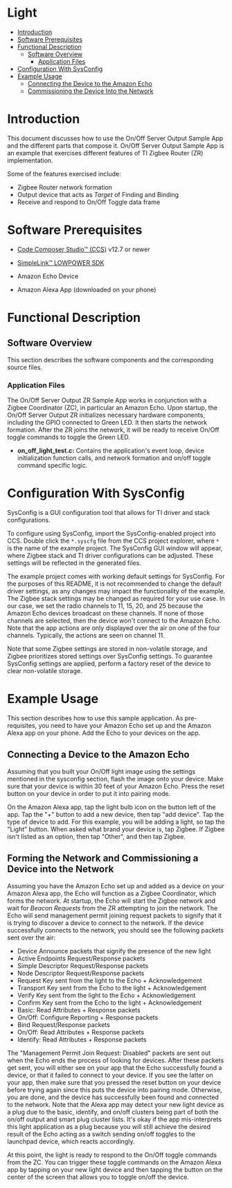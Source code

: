 # Light

* [Introduction](#intro)
* [Software Prerequisites](#software-prereqs)
* [Functional Description](#functional-desc)
    * [Software Overview](#software-overview)
        * [Application Files](#application)
* [Configuration With SysConfig](#sysconfig)
* [Example Usage](#usage)
    * [Connecting the Device to the Amazon Echo](#setup)
    * [Commissioning the Device Into the Network](#Commission-Device)

# <a name="intro"></a> Introduction

This document discusses how to use the On/Off Server Output Sample App and the
different parts that compose it. On/Off Server Output Sample App is an example
that exercises different features of TI Zigbee Router (ZR) implementation.

Some of the features exercised include:

- Zigbee Router network formation
- Output device that acts as *Target* of Finding and Binding
- Receive and respond to On/Off Toggle data frame

# <a name="software-prereqs"></a> Software Prerequisites

- [Code Composer Studio&trade; (CCS)](http://processors.wiki.ti.com/index.php/Download_CCS#Download_the_latest_CCS) v12.7 or newer

- [SimpleLink&trade; LOWPOWER SDK](http://www.ti.com/tool/SIMPLELINK-LOWPOWER-SDK)

- Amazon Echo Device

- Amazon Alexa App (downloaded on your phone)

# <a name="functional-desc"></a> Functional Description

## <a name="software-overview"></a> Software Overview

This section describes the software components and the corresponding source files.

### <a name="application"></a> Application Files

The On/Off Server Output ZR Sample App works in conjunction with a Zigbee Coordinator
(ZC), in particular an Amazon Echo. Upon startup, the On/Off Server Output ZR initializes
necessary hardware components, including the GPIO connected to Green LED. It then
starts the network formation. After the ZR joins the network, it will be ready
to receive On/Off toggle commands to toggle the Green LED.

- **on_off_light_test.c:** Contains the application's event loop, device initialization
function calls, and network formation and on/off toggle command specific logic.

# <a name="sysconfig"></a> Configuration With SysConfig

SysConfig is a GUI configuration tool that allows for TI driver and stack configurations.

To configure using SysConfig, import the SysConfig-enabled project into CCS. Double
click the `*.syscfg` file from the CCS project explorer, where `*` is the name of the
example project. The SysConfig GUI window will appear, where Zigbee stack and TI driver
configurations can be adjusted. These settings will be reflected in the generated files.

The example project comes with working default settings for SysConfig. For the purposes
of this README, it is not recommended to change the default driver settings, as any
changes may impact the functionality of the example. The Zigbee stack settings may be
changed as required for your use case. In our case, we set the radio channels to
11, 15, 20, and 25 because the Amazon Echo devices broadcast on these channels.
If none of those channels are selected, then the device won't connect to the Amazon Echo.
Note that the app actions are only displayed over the air on one of the four channels.
Typically, the actions are seen on channel 11.

Note that some Zigbee settings are stored in non-volatile storage, and Zigbee
prioritizes stored settings over SysConfig settings. To guarantee SysConfig settings are
applied, perform a factory reset of the device to clear non-volatile storage.

# <a name="usage"></a> Example Usage

This section describes how to use this sample application. As pre-requisites, you need to have your
Amazon Echo set up and the Amazon Alexa app on your phone. Add the Echo to your devices on the app.

## <a name="setup"></a> Connecting a Device to the Amazon Echo

Assuming that you built your On/Off light image using the settings mentioned in the sysconfig section, flash the image
onto your device. Make sure that your device is within 30 feet of your Amazon Echo. Press the
reset button on your device in order to put it into pairing mode.

On the Amazon Alexa app, tap the light bulb icon on the button left of the app. Tap the
"+" button to add a new device, then tap "add device". Tap the type of device to add. For this
example, you will be adding a light, so tap the "Light" button. When asked what brand your device is,
tap Zigbee. If Zigbee isn't listed as an option, then tap "Other", and then tap Zigbee.

## <a name="Commission-Device"></a> Forming the Network and Commissioning a Device into the Network

Assuming you have the Amazon Echo set up and added as a device on your Amazon Alexa app,
the Echo will function as a Zigbee Coordinator, which forms the network. At startup, the Echo will
start the Zigbee network and wait for *Beacon Requests* from the ZR attempting to join the network.
The Echo will send management permit joining request packets to signify that it is trying to discover
a device to connect to the network. If the device successfully connects to the network, you should
see the following packets sent over the air:
- Device Announce packets that signify the presence of the new light
- Active Endpoints Request/Response packets
- Simple Descriptor Request/Response packets
- Node Descriptor Request/Response packets
- Request Key sent from the light to the Echo + Acknowledgement
- Transport Key sent from the Echo to the light + Acknowledgement
- Verify Key sent from the light to the Echo + Acknowledgement
- Confirm Key sent from the Echo to the light + Acknowledgement
- Basic: Read Attributes + Response packets
- On/Off: Configure Reporting + Response packets
- Bind Request/Response packets
- On/Off: Read Attributes + Response packets
- Identify: Read Attributes + Response packets

The "Management Permit Join Request: Disabled" packets are sent out when the Echo ends the process
of looking for devices. After these packets get sent, you will either see on your app that the Echo
successfully found a device, or that it failed to connect to your device. If you see the latter on your
app, then make sure that you pressed the reset button on your device before trying again since this
puts the device into pairing mode. Otherwise, you are done, and the device has successfully been found
and connected to the network. Note that the Alexa app may detect your new light device as a plug due to
the basic, identify, and on/off clusters being part of both the on/off output and smart plug cluster lists.
It's okay if the app mis-interprets this light application as a plug because you will still achieve the desired
result of the Echo acting as a switch sending on/off toggles to the launchpad device, which reacts accordingly.

At this point, the light is ready to respond to the On/Off toggle commands from the ZC. You
can trigger these toggle commands on the Amazon Alexa app by tapping on your new light device and then
tapping the button on the center of the screen that allows you to toggle on/off the device.